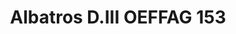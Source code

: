 ---
title: "Albatros D.III OEFFAG 153"
price: 1550.00 
desc: "WEEKEND EDITION, Albatros D.III OEFFAG 153, razmera: 1/48"
img_path: "/assets/img/84150.jpg"
brand: AMMO
available: true
special_offer: false
new: false
soon: false
cat: "Plasticne-Makete"
subcat: "PM-EDUARD"
subsubcat: ""
sifra: "84150"
---